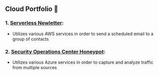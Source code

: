 ## Cloud Portfolio 👋

### 1. [Serverless Newletter](https://github.com/uchennak/Email-Newsletter): 
- Utilizes various AWS services in order to send a scheduled email to a group of contacts
### 2. [Security Operations Center Honeypot](https://github.com/uchennak/Azure-Hnypot): 
- Utilizes various Azure services in order to capture and analyze traffic from multiple sources
